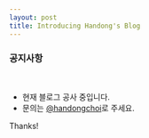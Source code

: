 ```yaml
---
layout: post
title: Introducing Handong's Blog
---
```


### 공지사항
<br>

* 현재 블로그 공사 중입니다.
* 문의는 [@handongchoi](https://www.facebook.com/handongchoi)로 주세요.

Thanks!
